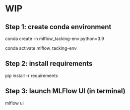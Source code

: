 # WIP

## Step 1: create conda environment

conda create -n mlflow_tacking-env python=3.9

conda activate mlflow_tacking-env

## Step 2: install requirements

pip install -r requirements

## Step 3: launch MLFlow UI (in terminal)

mlflow ui



